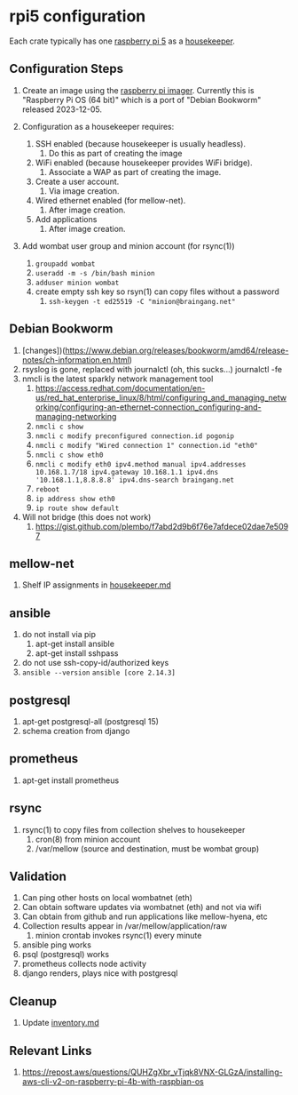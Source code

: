 # rpi5 configuration
Each crate typically has one [raspberry pi 5](https://www.raspberrypi.com/products/raspberry-pi-5/) as a [housekeeper](https://github.com/guycole/mellow-wombat/blob/main/shelf/housekeeper.md).

## Configuration Steps
1. Create an image using the [raspberry pi imager](https://www.raspberrypi.com/news/raspberry-pi-imager-imaging-utility/).  Currently this is "Raspberry Pi OS (64 bit)" which is a port of "Debian Bookworm" released 2023-12-05.
1. Configuration as a housekeeper requires:
    1.  SSH enabled (because housekeeper is usually headless).
        1. Do this as part of creating the image
    1.  WiFi enabled (because housekeeper provides WiFi bridge).
        1. Associate a WAP as part of creating the image.
    1.  Create a user account.
        1. Via image creation.
    1.  Wired ethernet enabled (for mellow-net).
        1. After image creation.
    1.  Add applications
        1. After image creation.

1. Add wombat user group and minion account (for rsync(1))
    1. ```groupadd wombat```
    1. ```useradd -m -s /bin/bash minion```
    1. ```adduser minion wombat```
    1. create empty ssh key so rsyn(1) can copy files without a password
        1. ```ssh-keygen -t ed25519 -C "minion@braingang.net"```

## Debian Bookworm
1. [changes])(https://www.debian.org/releases/bookworm/amd64/release-notes/ch-information.en.html)
1. rsyslog is gone, replaced with journalctl (oh, this sucks...) journalctl -fe
1. nmcli is the latest sparkly network management tool
    1. https://access.redhat.com/documentation/en-us/red_hat_enterprise_linux/8/html/configuring_and_managing_networking/configuring-an-ethernet-connection_configuring-and-managing-networking
    1. ```nmcli c show```
    1. ```nmcli c modify preconfigured connection.id pogonip```
    1. ```nmcli c modify "Wired connection 1" connection.id "eth0"```
    1. ```nmcli c show eth0```
    1. ```nmcli c modify eth0 ipv4.method manual ipv4.addresses 10.168.1.7/18 ipv4.gateway 10.168.1.1 ipv4.dns '10.168.1.1,8.8.8.8' ipv4.dns-search braingang.net```
    1. ```reboot```
    1. ```ip address show eth0```
    1. ```ip route show default```
1. Will not bridge (this does not work)
    1. https://gist.github.com/plembo/f7abd2d9b6f76e7afdece02dae7e5097

## mellow-net
1. Shelf IP assignments in [housekeeper.md](https://github.com/guycole/mellow-wombat/blob/main/shelf/housekeeper.md)

## ansible
1. do not install via pip
    1. apt-get install ansible
    1. apt-get install sshpass
1. do not use ssh-copy-id/authorized keys
1. ```ansible --version```
    ```ansible [core 2.14.3]```

## postgresql
1. apt-get postgresql-all (postgresql 15)
1. schema creation from django

## prometheus
1. apt-get install prometheus

## rsync
1. rsync(1) to copy files from collection shelves to housekeeper
    1. cron(8) from minion account 
    1. /var/mellow (source and destination, must be wombat group)

## Validation
1.  Can ping other hosts on local wombatnet (eth)
1.  Can obtain software updates via wombatnet (eth) and not via wifi
1.  Can obtain from github and run applications like mellow-hyena, etc
1.  Collection results appear in /var/mellow/application/raw
    1. minion crontab invokes rsync(1) every minute
1.  ansible ping works
1.  psql (postgresql) works
1.  prometheus collects node activity
1.  django renders, plays nice with postgresql

## Cleanup
1.  Update [inventory.md](https://github.com/guycole/mellow-wombat/blob/main/infra/inventory.md)

## Relevant Links
1. https://repost.aws/questions/QUHZgXbr_vTjqk8VNX-GLGzA/installing-aws-cli-v2-on-raspberry-pi-4b-with-raspbian-os